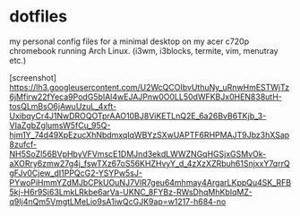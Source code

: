 # dotfiles
my personal config files for a minimal desktop on my acer c720p chromebook running Arch Linux. (i3wm, i3blocks, termite, vim, menutray etc.)

[screenshot]
https://lh3.googleusercontent.com/U2WcQCOIbvUthuNy_uRnwHmESTWjTz6jMfirw22fYeca9PodG5bIAl4wEJAJPnw0O0LL50dWFKBJx0HEN838utH-tosQLmBsO6jAwuUzuL_4xft-UxibqyCr4J1NwDROQOTprAAO10BJ8ViKETLnQ2E_6a26BvB6TKjb_3-VIaZgbZglumsW5fCu_95Q-hjm1Y_74d49XpEzucXhNbdmxqIqWBYzSXwUAPTF6RHPMAJT9Jbz3hXSap8zufcf-NH5SoZl56BVpHbyVFVmscE1DMJnd3ekdLWWZNGqHGSjxGSMvOk-aXORry6zmw27g4j_fswTXz67oS56KHZHvyY_d_4zXzXZRbuh61SnjxxY7qrrQgFJv0Cjew_dI1PPQcG2-YSYPw5sJ-PYwoPiHmmYZdMJbCPkUOuNJ7VlR7geu64mhmay4ArgarLKppQu4SK_RFB5kj-H6r9Sj63LmkLRkbe6arVa-UKNC_8FYBz-RWsDhqMhKbIqMZ-q9Ij4nQm5VmgtLMeLio9sA1iwQcGJK9ap=w1217-h684-no
